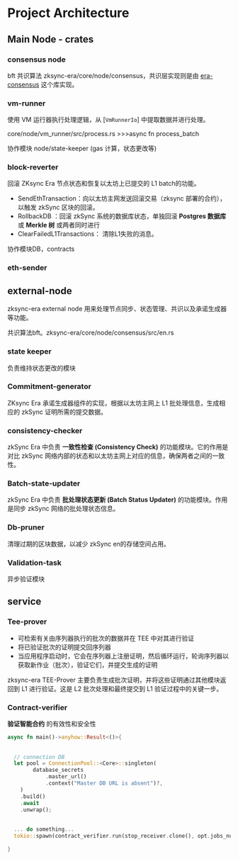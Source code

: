 # Project Architecture

## Main Node - crates

### consensus node

bft 共识算法 zksync-era/core/node/consensus，共识层实现则是由 [era-consensus](https://github.com/matter-labs/era-consensus) 这个库实现。

### vm-runner

使用 VM 运行器执行处理逻辑，从 [`VmRunnerIo`] 中提取数据并进行处理。

core/node/vm_runner/src/process.rs >>>async fn  process_batch

协作模块 node/state-keeper (gas 计算，状态更改等)

### block-reverter

回滚 ZKsync Era 节点状态和恢复以太坊上已提交的 L1 batch的功能。

* SendEthTransaction：向以太坊主网发送回滚交易（zksync 部署的合约），以触发 zkSync 区块的回滚。
* RollbackDB ：回滚 zkSync 系统的数据库状态，单独回滚 **Postgres 数据库** 或 **Merkle 树** 或两者同时进行
* ClearFailedL1Transactions： 清除L1失败的消息。

协作模块DB，contracts

### eth-sender





## external-node

zksync-era  external node 用来处理节点同步、状态管理、共识以及承诺生成器等功能。

共识算法bft。zksync-era/core/node/consensus/src/en.rs

### state keeper 

负责维持状态更改的模块

### Commitment-generator 

ZKsync Era 承诺生成器组件的实现，根据以太坊主网上 L1 批处理信息，生成相应的 zkSync 证明所需的提交数据。

### consistency-checker

zkSync Era 中负责 **一致性检查 (Consistency Check)** 的功能模块。它的作用是对比 zkSync 网络内部的状态和以太坊主网上对应的信息，确保两者之间的一致性。



### Batch-state-updater

zkSync Era 中负责 **批处理状态更新 (Batch Status Updater)** 的功能模块。作用是同步 zkSync 网络的批处理状态信息。

### Db-pruner 

清理过期的区块数据，以减少 zkSync en的存储空间占用。

### Validation-task

异步验证模块

## service 

### Tee-prover

* 可检索有关由序列器执行的批次的数据并在 TEE 中对其进行验证
* 将已验证批次的证明提交回序列器
* 当应用程序启动时，它会在序列器上注册证明，然后循环运行，轮询序列器以获取新作业（批次），验证它们，并提交生成的证明

zksync-era TEE-Prover 主要负责生成批次证明，并将这些证明通过其他模块返回到 L1 进行验证。这是 L2 批次处理和最终提交到 L1 验证过程中的关键一步。

### Contract-verifier

**验证智能合约** 的有效性和安全性

```rust
async fn main()->anyhow::Result<()>{
  
  
  // connection DB
  let pool = ConnectionPool::<Core>::singleton(
        database_secrets
            .master_url()
            .context("Master DB URL is absent")?,
    )
    .build()
    .await
    .unwrap();
  
  
  ... do something...
  tokio::spawn(contract_verifier.run(stop_receiver.clone(), opt.jobs_number)),
  
}
```

